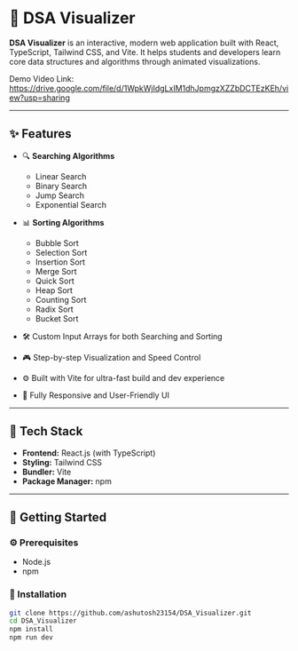 # 🧠 DSA Visualizer

**DSA Visualizer** is an interactive, modern web application built with React, TypeScript, Tailwind CSS, and Vite. It helps students and developers learn core data structures and algorithms through animated visualizations.

Demo Video Link: https://drive.google.com/file/d/1WpkWjIdgLxIM1dhJpmgzXZZbDCTEzKEh/view?usp=sharing

---

## ✨ Features

- 🔍 **Searching Algorithms**
  - Linear Search
  - Binary Search
  - Jump Search
  - Exponential Search

- 📊 **Sorting Algorithms**
  - Bubble Sort
  - Selection Sort
  - Insertion Sort
  - Merge Sort
  - Quick Sort
  - Heap Sort
  - Counting Sort
  - Radix Sort
  - Bucket Sort

- 🛠️ Custom Input Arrays for both Searching and Sorting
- 🎮 Step-by-step Visualization and Speed Control
- ⚙️ Built with Vite for ultra-fast build and dev experience
- 📱 Fully Responsive and User-Friendly UI

---

## 🔧 Tech Stack

- **Frontend:** React.js (with TypeScript)
- **Styling:** Tailwind CSS
- **Bundler:** Vite
- **Package Manager:** npm

---

## 🚀 Getting Started

### ⚙️ Prerequisites

- Node.js
- npm

### 🧪 Installation

```bash
git clone https://github.com/ashutosh23154/DSA_Visualizer.git
cd DSA_Visualizer
npm install
npm run dev
```
